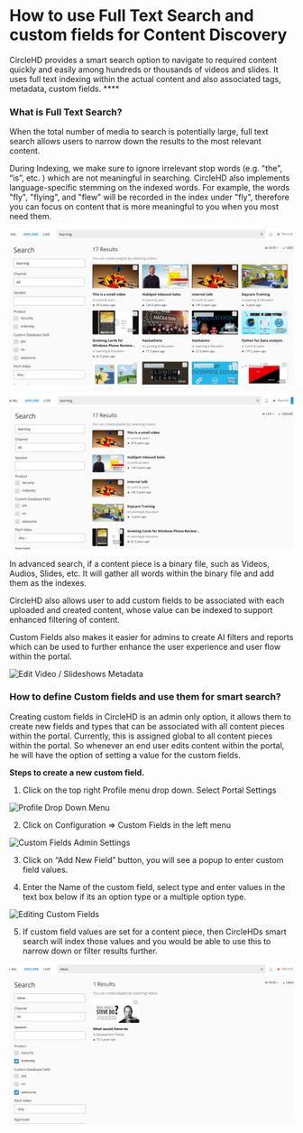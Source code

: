 # How to use Full Text Search and custom fields for Content Discovery

CircleHD provides a smart search option to navigate to required content quickly and easily among hundreds or thousands of videos and slides. It uses full text indexing within the actual content and also associated tags, metadata, custom fields. ****

### **What is Full Text Search?**

When the total number of media to search is potentially large, full text search allows users to narrow down the results to the most relevant content. 

During Indexing, we make sure to ignore irrelevant stop words \(e.g. "the", “is”, etc. \) which are not meaningful in searching. CircleHD also implements language-specific stemming on the indexed words. For example, the words "fly", "flying", and "flew" will be recorded in the index under "fly", therefore you can focus on content that is more meaningful to you when you most need them.

![Grid View for Search Results](../.gitbook/assets/image%20%2814%29.png)

![List View for Search Results](../.gitbook/assets/image%20%2813%29.png)

In advanced search, if a content piece is a binary file, such as Videos, Audios, Slides, etc. It will gather all words within the binary file and add them as the indexes. 

CircleHD also allows user to add custom fields to be associated with each uploaded and created content, whose value can be indexed to support enhanced filtering of content. 

Custom Fields also makes it easier for admins to create AI filters and reports which can be used to further enhance the user experience and user flow within the portal.

![Edit Video / Slideshows Metadata](https://lh3.googleusercontent.com/fR83Cg4_t_iM7LpkN-xhhp7qwZr_LQbgSRWMyidy4ckDPaYF9F6vRR5cuV1IdLoFxeVzdu1xYW6_ySj8hz2isCHLuswTaMa5w4XF3D0Vgb0YaMgPc_707AscocN12yTQ2nhzW0u2)

### **How to define Custom fields and use them for smart search?**

Creating custom fields in CircleHD is an admin only option, it allows them to create new fields and types that can be associated with all content pieces within the portal. Currently, this is assigned global to all content pieces within the portal. So whenever an end user edits content within the portal, he will have the option of setting a value for the custom fields.  
  
**Steps to create a new custom field.**

1. Click on the top right Profile menu drop down. Select Portal Settings

![Profile Drop Down Menu](https://lh3.googleusercontent.com/kSFzgxj1bm60RbkQLpR8yCTBANXQQtZP7TlR4RBi_aPd9Vv_4E2E2l4rSHD4d931ZbESw6-kWgflfSuUQyvNcN8vVvQeLPYu9PxUyTMSXfkYTntBLEJq1OAo_AMcznnbRm_DlhLO)

2. Click on Configuration =&gt; Custom Fields in the left menu

![Custom Fields Admin Settings](https://lh4.googleusercontent.com/VWrGzGlYnWLV_v0QD3YNPn-JwHF_uR7FXxaNh-sQ17gpDc86FaSq90nk_ZQiaBv5fUTN6ddoJ2eNkNeT7d0RrTkXvzIf-mqs7Fy5vWKCiVS_td3oP8SkUlyNZsCZDrBsQTuY8IXe)

3. Click on “Add New Field” button, you will see a popup to enter custom field values. 

4. Enter the Name of the custom field, select type and enter values in the text box below if its an option type or a multiple option type.

![Editing Custom Fields](https://lh3.googleusercontent.com/c45CpnDy9E031-voyLFvmiTMPxV7rCqBcIe2bN7D0iLLUwS5YwT9koEtajqTjkvFi3wcqtszAQ67D2p0NTnJeb6u0XovINWUTUyMv0cMmSbO-uW4_5WRT7s3Dijh4zQC2UF5xOxn)

5. If custom field values are set for a content piece, then CircleHDs smart search will index those values and you would be able to use this to narrow down or filter results further.

![Using Custom Fields to filter Search Results](../.gitbook/assets/image%20%2810%29.png)

